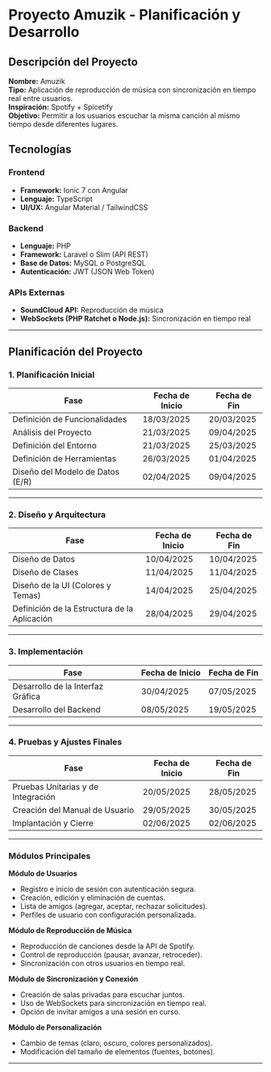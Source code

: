 
# Proyecto Amuzik - Planificación y Desarrollo

## Descripción del Proyecto
**Nombre:** Amuzik  
**Tipo:** Aplicación de reproducción de música con sincronización en tiempo real entre usuarios.  
**Inspiración:** Spotify + Spicetify  
**Objetivo:** Permitir a los usuarios escuchar la misma canción al mismo tiempo desde diferentes lugares.

## Tecnologías
### Frontend
- **Framework:** Ionic 7 con Angular
- **Lenguaje:** TypeScript
- **UI/UX:** Angular Material / TailwindCSS

### Backend
- **Lenguaje:** PHP
- **Framework:** Laravel o Slim (API REST)
- **Base de Datos:** MySQL o PostgreSQL
- **Autenticación:** JWT (JSON Web Token)

### APIs Externas
- **SoundCloud API:** Reproducción de música
- **WebSockets (PHP Ratchet o Node.js):** Sincronización en tiempo real

---

## Planificación del Proyecto

### 1. Planificación Inicial
| Fase | Fecha de Inicio | Fecha de Fin |
|-----------------------------|-----------------|--------------|
| Definición de Funcionalidades | 18/03/2025 | 20/03/2025 |
| Análisis del Proyecto | 21/03/2025 | 09/04/2025 |
| Definición del Entorno | 21/03/2025 | 25/03/2025 |
| Definición de Herramientas | 26/03/2025 | 01/04/2025 |
| Diseño del Modelo de Datos (E/R) | 02/04/2025 | 09/04/2025 |

---

### 2. Diseño y Arquitectura
| Fase | Fecha de Inicio | Fecha de Fin |
|-----------------------------|-----------------|--------------|
| Diseño de Datos | 10/04/2025 | 10/04/2025 |
| Diseño de Clases | 11/04/2025 | 11/04/2025 |
| Diseño de la UI (Colores y Temas) | 14/04/2025 | 25/04/2025 |
| Definición de la Estructura de la Aplicación | 28/04/2025 | 29/04/2025 |

---

### 3. Implementación
| Fase | Fecha de Inicio | Fecha de Fin |
|-----------------------------|-----------------|--------------|
| Desarrollo de la Interfaz Gráfica | 30/04/2025 | 07/05/2025 |
| Desarrollo del Backend | 08/05/2025 | 19/05/2025 |

---

### 4. Pruebas y Ajustes Finales
| Fase | Fecha de Inicio | Fecha de Fin |
|-----------------------------|-----------------|--------------|
| Pruebas Unitarias y de Integración | 20/05/2025 | 28/05/2025 |
| Creación del Manual de Usuario | 29/05/2025 | 30/05/2025 |
| Implantación y Cierre | 02/06/2025 | 02/06/2025 |

---

### Módulos Principales
**Módulo de Usuarios**
- Registro e inicio de sesión con autenticación segura.
- Creación, edición y eliminación de cuentas.
- Lista de amigos (agregar, aceptar, rechazar solicitudes).
- Perfiles de usuario con configuración personalizada.

**Módulo de Reproducción de Música**
- Reproducción de canciones desde la API de Spotify.
- Control de reproducción (pausar, avanzar, retroceder).
- Sincronización con otros usuarios en tiempo real.

**Módulo de Sincronización y Conexión**
- Creación de salas privadas para escuchar juntos.
- Uso de WebSockets para sincronización en tiempo real.
- Opción de invitar amigos a una sesión en curso.

**Módulo de Personalización**
- Cambio de temas (claro, oscuro, colores personalizados).
- Modificación del tamaño de elementos (fuentes, botones).

---